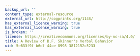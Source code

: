 ```yaml
---
backup_url: ''
content_type: external-resource
external_url: http://cogprints.org/1148/
has_external_licence_warning: true
has_external_license_warning: true
is_broken: ''
license: https://creativecommons.org/licenses/by-nc-sa/4.0/
title: A Review of B.F. Skinner's Verbal Behavior
uid: 5e633f9f-b6df-44ce-8998-3812152c5233
---
```

